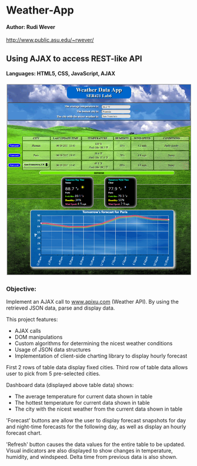 # Weather-App
#### Author: Rudi Wever
http://www.public.asu.edu/~rwever/
## Using AJAX to access REST-like API
#### Languages: HTML5, CSS, JavaScript, AJAX

![Weather-App screenshot](https://github.com/rwever-projects/Weather-App/blob/master/weatherAppScreenshot.png)

### Objective:
Implement an AJAX call to www.apixu.com (Weather API).
By using the retrieved JSON data, parse and display data.

This project features:
- AJAX calls
- DOM manipulations
- Custom algorithms for determining the nicest weather conditions
- Usage of JSON data structures
- Implementation of client-side charting library to display hourly forecast

First 2 rows of table data display fixed cities.
Third row of table data allows user to pick from 5 pre-selected cities.

Dashboard data (displayed above table data) shows:
- The average temperature for current data shown in table
- The hottest temperature for current data shown in table
- The city with the nicest weather from the current data shown in table

'Forecast' buttons are allow the user to display forecast snapshots for day and night-time forecasts for the following day, as well as display an hourly forecast chart.

'Refresh' button causes the data values for the entire table to be updated.  Visual indicators are also displayed to show changes in temperature, humidity, and windspeed.  Delta time from previous data is also shown.
